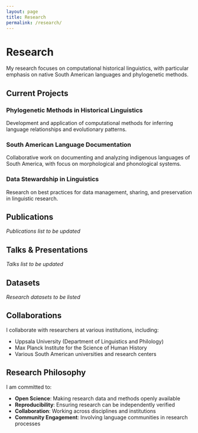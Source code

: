 ```yaml
---
layout: page
title: Research
permalink: /research/
---
```


# Research

My research focuses on computational historical linguistics, with particular emphasis on native South American languages and phylogenetic methods.

## Current Projects

### Phylogenetic Methods in Historical Linguistics
Development and application of computational methods for inferring language relationships and evolutionary patterns.

### South American Language Documentation
Collaborative work on documenting and analyzing indigenous languages of South America, with focus on morphological and phonological systems.

### Data Stewardship in Linguistics
Research on best practices for data management, sharing, and preservation in linguistic research.

## Publications

*Publications list to be updated*

## Talks & Presentations

*Talks list to be updated*

## Datasets

*Research datasets to be listed*

## Collaborations

I collaborate with researchers at various institutions, including:
- Uppsala University (Department of Linguistics and Philology)
- Max Planck Institute for the Science of Human History
- Various South American universities and research centers

## Research Philosophy

I am committed to:
- **Open Science**: Making research data and methods openly available
- **Reproducibility**: Ensuring research can be independently verified
- **Collaboration**: Working across disciplines and institutions
- **Community Engagement**: Involving language communities in research processes
